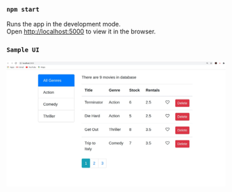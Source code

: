 ### `npm start`

Runs the app in the development mode.<br />
Open [http://localhost:5000](http://localhost:5000) to view it in the browser.

### `Sample UI`

![alt text](https://github.com/razbotics/vidly-app/blob/master/vidly-app.jpg?raw=true)